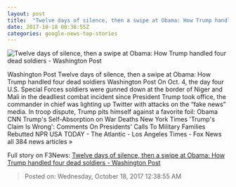 ```yaml
---
layout: post
title:  "Twelve days of silence, then a swipe at Obama: How Trump handled four dead soldiers - Washington Post"
date: 2017-10-18 00:38:55Z
categories: google-news-top-stories
---
```


![Twelve days of silence, then a swipe at Obama: How Trump handled four dead soldiers - Washington Post](https://img.washingtonpost.com/rf/image_1484w/2010-2019/WashingtonPost/2017/10/18/National-Politics/Images/Botsford171016Trump21111.JPG?t=20170517)

Washington Post Twelve days of silence, then a swipe at Obama: How Trump handled four dead soldiers Washington Post On Oct. 4, the day four U.S. Special Forces soldiers were gunned down at the border of Niger and Mali in the deadliest combat incident since President Trump took office, the commander in chief was lighting up Twitter with attacks on the “fake news” media. In troop dispute, Trump pits himself against a favorite foil: Obama CNN Trump's Self-Absorption on War Deaths New York Times 'Trump's Claim Is Wrong': Comments On Presidents' Calls To Military Families Rebutted NPR USA TODAY - The Atlantic - Los Angeles Times - Fox News all 384 news articles »


Full story on F3News: [Twelve days of silence, then a swipe at Obama: How Trump handled four dead soldiers - Washington Post](http://www.f3nws.com/n/pF24cF)

> Posted on: Wednesday, October 18, 2017 12:38:55 AM
